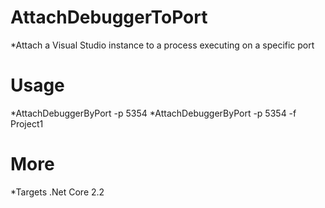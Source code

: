 # AttachDebuggerToPort
*Attach a Visual Studio instance to a process executing on a specific port

# Usage 
*AttachDebuggerByPort -p 5354
*AttachDebuggerByPort -p 5354 -f Project1

# More 
*Targets .Net Core 2.2
